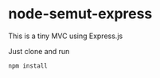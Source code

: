 node-semut-express
==================

This is a tiny MVC using Express.js

Just clone and run

```bash
npm install
```
